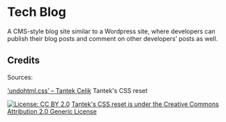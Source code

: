 # Tech Blog

A CMS-style blog site similar to a Wordpress site, where developers can publish their blog posts and comment on other developers’ posts as well.

## Credits

Sources:

[‘undohtml.css’ – Tantek Celik](https://cssdeck.com/blog/scripts/undohtml-css-tantek-celik/) Tantek's CSS reset

[![License: CC BY 2.0](https://img.shields.io/badge/License-CC_BY_2.0-lightgrey.svg)](https://creativecommons.org/licenses/by/2.0/)
[Tantek's CSS reset is under the Creative Commons Attribution 2.0 Generic License](<(https://creativecommons.org/licenses/by/2.0/legalcode)>)

